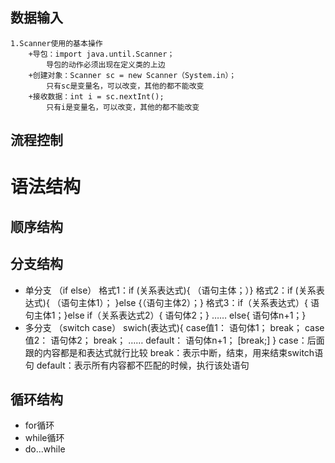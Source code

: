 ## 数据输入
    1.Scanner使用的基本操作
        +导包：import java.until.Scanner；
            导包的动作必须出现在定义类的上边
        +创建对象：Scanner sc = new Scanner（System.in）；
            只有sc是变量名，可以改变，其他的都不能改变
        +接收数据：int i = sc.nextInt();
            只有i是变量名，可以改变，其他的都不能改变
## 流程控制
# 语法结构
## 顺序结构

## 分支结构
  + 单分支 （if else）
    格式1：if (关系表达式){
            （语句主体；）}
    格式2：if (关系表达式){
            （语句主体1）；
             }else
             {（语句主体2）；}
    格式3：if（关系表达式）{
              语句主体1；}else if（关系表达式2）{
              语句体2；}
              ……
              else{
              语句体n+1；}
  + 多分支 （switch case）
    swich(表达式){
    case值1：
            语句体1；
            break；
    case值2：
            语句体2；
            break；
            ……
            default：
            语句体n+1；
            [break;]
            }
    case：后面跟的内容都是和表达式就行比较
    break：表示中断，结束，用来结束switch语句
    default：表示所有内容都不匹配的时候，执行该处语句
## 循环结构
  + for循环
  + while循环
  + do...while